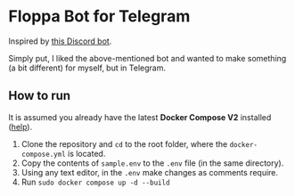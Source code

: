# Floppa Bot for Telegram

Inspired by [this Discord bot](https://github.com/htmlcsjs/CoffeeFloppa).

Simply put, I liked the above-mentioned bot and wanted to make something (a bit different) for myself, but in Telegram.

## How to run

It is assumed you already have the latest **Docker Compose V2** installed ([help](https://docs.docker.com/compose/)).

1. Clone the repository and `cd` to the root folder, where the `docker-compose.yml` is located.
2. Copy the contents of `sample.env` to the `.env` file (in the same directory).
3. Using any text editor, in the `.env` make changes as comments require.
4. Run `sudo docker compose up -d --build`